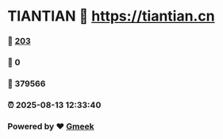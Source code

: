 # TIANTIAN :link: https://tiantian.cn 
### :page_facing_up: [203](https://tiantian.cn/tag.html) 
### :speech_balloon: 0 
### :hibiscus: 379566 
### :alarm_clock: 2025-08-13 12:33:40 
### Powered by :heart: [Gmeek](https://github.com/Meekdai/Gmeek)
